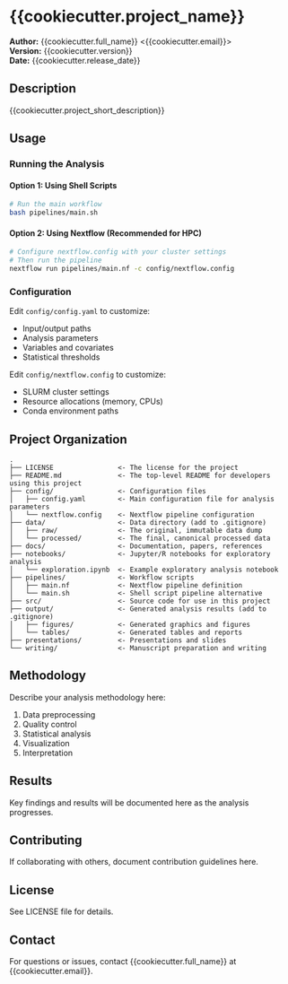 # {{cookiecutter.project_name}}

**Author:** {{cookiecutter.full_name}} <{{cookiecutter.email}}>  
**Version:** {{cookiecutter.version}}  
**Date:** {{cookiecutter.release_date}}

## Description

{{cookiecutter.project_short_description}}

## Usage

### Running the Analysis

#### Option 1: Using Shell Scripts
```bash
# Run the main workflow
bash pipelines/main.sh
```

#### Option 2: Using Nextflow (Recommended for HPC)
```bash
# Configure nextflow.config with your cluster settings
# Then run the pipeline
nextflow run pipelines/main.nf -c config/nextflow.config
```

### Configuration

Edit `config/config.yaml` to customize:
- Input/output paths
- Analysis parameters
- Variables and covariates
- Statistical thresholds

Edit `config/nextflow.config` to customize:
- SLURM cluster settings
- Resource allocations (memory, CPUs)
- Conda environment paths

## Project Organization

```
.
├── LICENSE                <- The license for the project
├── README.md              <- The top-level README for developers using this project
├── config/                <- Configuration files
│   ├── config.yaml        <- Main configuration file for analysis parameters
│   └── nextflow.config    <- Nextflow pipeline configuration
├── data/                  <- Data directory (add to .gitignore)
│   ├── raw/               <- The original, immutable data dump
│   └── processed/         <- The final, canonical processed data
├── docs/                  <- Documentation, papers, references
├── notebooks/             <- Jupyter/R notebooks for exploratory analysis
│   └── exploration.ipynb  <- Example exploratory analysis notebook
├── pipelines/             <- Workflow scripts
│   ├── main.nf            <- Nextflow pipeline definition
│   └── main.sh            <- Shell script pipeline alternative
├── src/                   <- Source code for use in this project
├── output/                <- Generated analysis results (add to .gitignore)
│   ├── figures/           <- Generated graphics and figures
│   └── tables/            <- Generated tables and reports
├── presentations/         <- Presentations and slides
└── writing/               <- Manuscript preparation and writing
```

## Methodology

Describe your analysis methodology here:
1. Data preprocessing
2. Quality control
3. Statistical analysis
4. Visualization
5. Interpretation

## Results

Key findings and results will be documented here as the analysis progresses.

## Contributing

If collaborating with others, document contribution guidelines here.

## License

See LICENSE file for details.

## Contact

For questions or issues, contact {{cookiecutter.full_name}} at {{cookiecutter.email}}.
